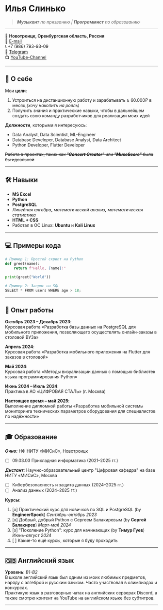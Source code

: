 # Илья Слинько

> _**Музыкант** по призванию | **Программист** по образованию_

---

📍 **Новотроицк, Оренбургская область, Россия**  
📧 [E-mail](mailto:dilan2911@list.ru)  
📞 +7 (986) 793-93-09  
💬 [Telegram](https://t.me/GorshokZhiv)  
📺 [YouTube-Channel](https://www.youtube.com/@RaptorT1V)

---

## 🎯 О себе

Мои **цели**:
1. Устроиться на дистанционную работу и зарабатывать ≥ 60.000₽ в месяц _(хочу накопить на рояль)_
2. Получить знания и практические навыки, чтобы в дальнейшем создать свою команду разработчиков для реализации моих идей

**Должности**, которыми я интересуюсь:
- Data Analyst, Data Scientist, ML-Engineer
- Database Developer, Database Analyst, Data Architect
- Python Developer, Flutter Developer
  
~~Работа в проектах, таких как _"**Concert Creator**"_ или _"**MuseScore**"_ была бы идеальной~~

---

## 🛠 Навыки

- **MS Excel**
- **Python** 
- **PostgreSQL**
- _Линейная алгебра_**,** _математический анализ_**,** _математическая статистика_
- **HTML + CSS**
- Работал в OC Linux: **Ubuntu** и **Kali Linux**

---

## 💻 Примеры кода

```python
# Пример 1: Простой скрипт на Python
def greet(name):
    return f"Hello, {name}!"

print(greet("World"))

# Пример 2: Запрос на SQL
SELECT * FROM users WHERE age > 18;
```

---

## 💼 Опыт работы

**Октябрь 2023 – Декабрь 2023**:  
Курсовая работа «Разработка базы данных на PostgreSQL для мобильного приложения, позволяющего осуществлять онлайн-заказы в столовой ВУЗа»

**Апрель 2024**:  
Курсовая работа «Разработка мобильного приложения на Flutter для заказов в столовой»

**Май 2024**:  
Курсовая работа «Методы визуализации данных с помощью библиотек языка программирования Python»

**Июнь 2024 – Июль 2024**:  
Практика в АО «ЦИФРОВАЯ СТАЛЬ» (г. Москва)

**Настоящее время – май 2025**:  
Выполнение дипломной работы «Разработка мобильной системы мониторинга технических параметров оборудования для специалистов по надёжности»

---

## 🎓 Образование

_**Очно:**_ НФ НИТУ «МИСиС», Новотроицк
- [ ] 09.03.03 Прикладная информатика (2021–2025 гг.)

_**Дистант:**_ Научно-образовательный центр "Цифровая кафедра" на базе НИТУ «МИСиС», Москва
- [ ] Кибербезопасность и защита данных (2024–2025 гг.)
- [ ] Анализ данных (2024–2025 гг.)

 **Курсы**:
1. [x] Практический курс для новичков по SQL и PostgreSQL (by **EngineerSpock**) _Сентябрь-октябрь 2023_
2. [x] Добрый, добрый Python с Сергеем Балакиревым (by **Сергей Балакирев**) _Март-май 2024_
3. [x] "Поколение Python": курс для начинающих (by **Тимур Гуев**) _Июнь-август 2024_
4. [ ] Какие-то ещё курсы, которые я буду проходить

---

## 🇬🇧 Английский язык
**Уровень**: _B1-B2_  
В школе английский язык был одним из моих любимых предметов, наряду с алгеброй и русским языком. Часто участвовал в олимпиадах и конкурсах.  
Практикую язык в разговорных чатах на английских серверах Discord, а также смотрю контент на YouTube на английском языке без субтитров.
- - - - - - - - - - - - - - - - - - - - - - - - - - - - - - - - - - - -
